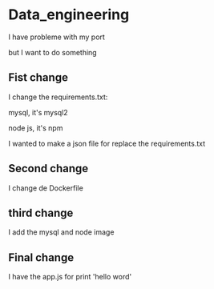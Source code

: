 # Data_engineering
I have probleme with my port

but I want to do something

## Fist change

I change the requirements.txt:

mysql, it's mysql2

node js, it's npm

I wanted to make a json file for replace the requirements.txt

## Second change

I change de Dockerfile

## third change

I add the mysql and node image

## Final change

I have the app.js for print 'hello word'
